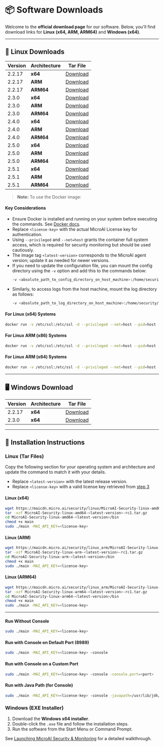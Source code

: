 # 📦 Software Downloads

Welcome to the **official download page** for our software. Below, you'll find download links for **Linux (x64, ARM, ARM64)** and **Windows (x64)**.

---

## 🐧 Linux Downloads
| Version | Architecture | Tar File |
|------|-------------|---------|
| 2.2.17 | **x64**   | [Download](https://maicdn.micro.ai/security/linux/MicroAI-Security-linux-amd64-2.2.17-rc1.tar.gz) |
| 2.2.17 | **ARM**     | [Download](https://maicdn.micro.ai/security/linux_arm/MicroAI-Security-linux-arm-2.2.17-rc1.tar.gz) |
| 2.2.17 | **ARM64**   | [Download](https://maicdn.micro.ai/security/linux_arm/MicroAI-Security-linux-arm64-2.2.17-rc1.tar.gz) |
| 2.3.0 | **x64**   | [Download](https://maicdn.micro.ai/security/linux/MicroAI-Security-linux-amd64-2.3.0.tar.gz) |
| 2.3.0 | **ARM**     | [Download](https://maicdn.micro.ai/security/linux_arm/MicroAI-Security-linux-arm-2.3.0.tar.gz) |
| 2.3.0 | **ARM64**   | [Download](https://maicdn.micro.ai/security/linux_arm/MicroAI-Security-linux-arm64-2.3.0.tar.gz) |
| 2.4.0 | **x64**   | [Download](https://maicdn.micro.ai/security/linux/MicroAI-Security-linux-amd64-2.4.0.tar.gz) |
| 2.4.0 | **ARM**     | [Download](https://maicdn.micro.ai/security/linux_arm/MicroAI-Security-linux-arm-2.4.0.tar.gz) |
| 2.4.0 | **ARM64**   | [Download](https://maicdn.micro.ai/security/linux_arm/MicroAI-Security-linux-arm64-2.4.0.tar.gz) |
| 2.5.0 | **x64**   | [Download](https://maicdn.micro.ai/security/linux/MicroAI-Security-linux-amd64-2.5.0.tar.gz) |
| 2.5.0 | **ARM**     | [Download](https://maicdn.micro.ai/security/linux_arm/MicroAI-Security-linux-arm-2.5.0.tar.gz) |
| 2.5.0 | **ARM64**   | [Download](https://maicdn.micro.ai/security/linux_arm/MicroAI-Security-linux-arm64-2.5.0.tar.gz) |
| 2.5.1 | **x64**   | [Download](https://maicdn.micro.ai/security/linux/MicroAI-Security-linux-amd64-2.5.1.tar.gz) |
| 2.5.1 | **ARM**     | [Download](https://maicdn.micro.ai/security/linux_arm/MicroAI-Security-linux-arm-2.5.1.tar.gz) |
| 2.5.1 | **ARM64**   | [Download](https://maicdn.micro.ai/security/linux_arm/MicroAI-Security-linux-arm64-2.5.1.tar.gz) |

> **Note:** To use the Docker image:
#### Key Considerations
- Ensure Docker is installed and running on your system before executing the commands. See [Docker docs](https://docs.docker.com/engine/install/).
- Replace `<license-key>` with the actual MicroAI License key for authentication.
- Using `--privileged` and `--net=host` grants the container full system access, which is required for security monitoring but should be used cautiously.
- The image tag `<latest-version>` corresponds to the MicroAI agent version; update it as needed for newer versions.
- If you need to update the configuration file, you can mount the config directory using the `-v` option and add this to the commands below:  
  ```bash
  -v <absolute_path_to_config_directory_on_host_machine>:/home/security/config
  ```
- Similarly, to access logs from the host machine, mount the log directory as follows:  
  ```bash
  -v <absolute_path_to_log_directory_on_host_machine>:/home/security/data/logs
  ```

#### For Linux (x64) Systems

```bash
docker run -v /etc/ssl:/etc/ssl -d --privileged --net=host --pid=host --ipc=host --name microai_security_<latest-version> -e MAI_API_KEY=<license-key> -ti plasmacomputing/microai_security:linux-amd64-<latest-version>-rc1
```

#### For Linux ARM (x86) Systems

```bash
docker run -v /etc/ssl:/etc/ssl -d --privileged --net=host --pid=host --ipc=host --name microai_security_<latest-version> -e MAI_API_KEY=<license-key> -ti plasmacomputing/microai_security:linux-arm-<latest-version>-rc1
```

#### For Linux ARM (x64) Systems

```bash
docker run -v /etc/ssl:/etc/ssl -d --privileged --net=host --pid=host --ipc=host --name microai_security_<latest-version> -e MAI_API_KEY=<license-key> -ti plasmacomputing/microai_security:linux-arm64-<latest-version>-rc1
```

---

## 🖥️ Windows Download
| Version | Architecture | Tar File |
|------|-------------|---------|
| 2.2.17 | **x64**   | [Download](https://maicdn.micro.ai/security/windows/MicroAI-Security-windows-amd64-2.2.17-rc1.exe) |
| 2.3.0 | **x64**   | [Download](https://maicdn.micro.ai/security/windows/MicroAI-Security-windows-amd64-2.3.0.exe) |

---

## 📖 Installation Instructions

### **Linux (Tar Files)**
Copy the following section for your operating system and architecture and update the command to match it with your details.

- Replace `<latest-version>` with the latest release version.
- Replace `<license-key>` with a valid license key retrieved from [step 3](../README.md#step-3-activate-your-license)

#### **Linux (x64)**

```bash
wget https://maicdn.micro.ai/security/linux/MicroAI-Security-linux-amd64-<latest-version>-rc1.tar.gz
tar -xzf MicroAI-Security-linux-amd64-<latest-version>-rc1.tar.gz
cd MicroAI-Security-linux-amd64-<latest-version>/bin
chmod +x main
sudo ./main -MAI_API_KEY=<license-key>
```

#### **Linux (ARM)**

```bash
wget https://maicdn.micro.ai/security/linux_arm/MicroAI-Security-linux-arm-<latest-version>-rc1.tar.gz
tar -xzf MicroAI-Security-linux-arm-<latest-version>-rc1.tar.gz
cd MicroAI-Security-linux-arm-<latest-version>/bin
chmod +x main
sudo ./main -MAI_API_KEY=<license-key>
```

#### **Linux (ARM64)**

```bash
wget https://maicdn.micro.ai/security/linux_arm/MicroAI-Security-linux-arm64-<latest-version>-rc1.tar.gz
tar -xzf MicroAI-Security-linux-arm64-<latest-version>-rc1.tar.gz
cd MicroAI-Security-linux-arm64-<latest-version>/bin
chmod +x main
sudo ./main -MAI_API_KEY=<license-key>
```
---
#### **Run Without Console**

```bash
sudo ./main -MAI_API_KEY=<license-key>
```

#### **Run with Console on Default Port (8989)**

```bash
sudo ./main -MAI_API_KEY=<license-key> -console
```

#### **Run with Console on a Custom Port**

```bash
sudo ./main -MAI_API_KEY=<license-key> -console -console.port=<port>
```

#### **Run with Java Path (for Console)**

```bash
sudo ./main -MAI_API_KEY=<license-key> -console -javapath=/usr/lib/jdk/jdk-17.0.9/bin/java
```

### **Windows (EXE Installer)**
1. Download the **Windows x64 installer**.
2. Double-click the `.exe` file and follow the installation steps.
3. Run the software from the Start Menu or Command Prompt.


See [Launching MicroAI Security & Monitoring](./Launch-Instructions.md) for a detailed walkthrough.